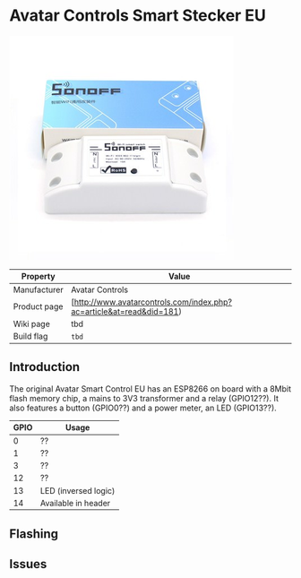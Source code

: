 # Avatar Controls Smart Stecker EU

![Avatar Controls Smart Stecker EU](images/devices/itead-sonoff-basic.jpg)

|Property|Value|
|---|---|
|Manufacturer|Avatar Controls|
|Product page|[http://www.avatarcontrols.com/index.php?ac=article&at=read&did=181)|
|Wiki page|tbd|
|Build flag|`tbd`|

## Introduction

The original Avatar Smart Control EU has an ESP8266 on board with a 8Mbit flash memory chip, a mains to 3V3 transformer and a relay (GPIO12??). It also features a button (GPIO0??) and a power meter, an LED (GPIO13??).

|GPIO|Usage|
|---|---|
|0|??|
|1|??|
|3|??|
|12|??|
|13|LED (inversed logic)|
|14|Available in header|

## Flashing


## Issues

